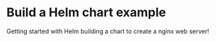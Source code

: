 # Build a Helm chart example

Getting started with Helm building a chart to create a nginx web server!
